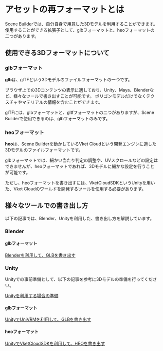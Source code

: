 # アセットの再フォーマットとは

Scene Builderでは、自分自身で用意した3Dモデルを利用することができます。
使用することができる拡張子として、glbフォーマットと、heoフォーマットの二つがあります。

## 使用できる3Dフォーマットについて
### glbフォーマット
**glb**は、glTFという3Dモデルのファイルフォーマットの一つです。

ブラウザ上での3Dコンテンツの表示に適しており、Unity、Maya、Blenderなど、様々なツールで書き出すことが可能です。
ポリゴンモデルだけでなくテクスチャやマテリアルの情報を含むことができます。

glTFには、glbフォーマットと、gltfフォーマットの二つがありますが、Scene Builderで使用できるのは、glbフォーマットのみです。

### heoフォーマット
**heo**は、Scene Builderを動かしているVket Cloudという開発エンジンに適した3Dモデルのファイルフォーマットです。

glbフォーマットでは、細かい当たり判定の調整や、UVスクロールなどの設定はできませんが、heoフォーマットであれば、3Dモデルに細かな設定を行うことが可能です。

ただし、heoフォーマットを書き出すには、VketCloudSDKというUnityを用いた、Vket Cloudのワールドを開発するツールを使用する必要があります。

## 様々なツールでの書き出し方
以下の記事では、Blender、Unityを利用した、書き出し方を解説しています。

### Blender
#### glbフォーマット
[Blenderを利用して、GLBを書き出す](GettingStarted\ReformattingAssets\ExportingGLBUsingBlender.md)

### Unity
Unityでの事前準備として、以下の記事を参考に3Dモデルの準備を行ってください。

[Unityを利用する場合の準備](GettingStarted\ReformattingAssets\PreparationUnity.md)

#### glbフォーマット
[UnityでUniVRMを利用して、GLBを書き出す](GettingStarted\ReformattingAssets\ExportingGLBUsingUniVRM.md)

#### heoフォーマット
[UnityでVketCloudSDKを利用して、HEOを書き出す](GettingStarted\ReformattingAssets\ExportingHEOUsingVketCloudSDK.md)

